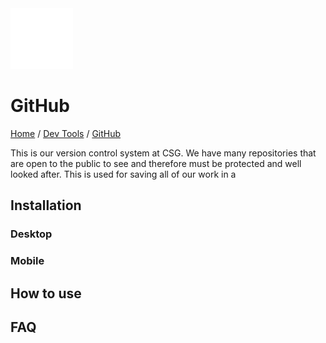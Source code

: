 <img src="./images/logo.png" width=100px alt="GitHub Logo"/>

# GitHub

[Home](../../Readme.md) / [Dev Tools](../dev-tools.md) / [GitHub](tool.md)

This is our version control system at CSG. We have many repositories that are open to the public to see and therefore must be protected and well looked after. This is used for saving all of our work in a 

## Installation

### Desktop

### Mobile

## How to use

## FAQ
